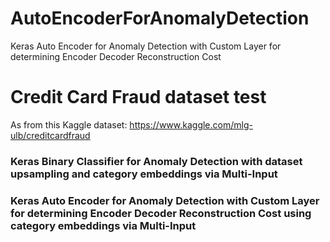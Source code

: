 # AutoEncoderForAnomalyDetection
Keras Auto Encoder for Anomaly Detection with Custom Layer for determining Encoder Decoder Reconstruction Cost

# Credit Card Fraud dataset test
As from this Kaggle dataset: https://www.kaggle.com/mlg-ulb/creditcardfraud

### Keras Binary Classifier for Anomaly Detection with dataset upsampling and category embeddings via Multi-Input

### Keras Auto Encoder for Anomaly Detection with Custom Layer for determining Encoder Decoder Reconstruction Cost using category embeddings via Multi-Input

